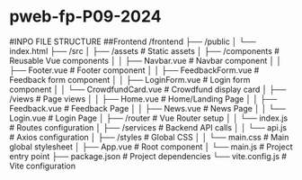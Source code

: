 # pweb-fp-P09-2024

#INPO FILE STRUCTURE
##Frontend
/frontend
├── /public
│   └── index.html
├── /src
│   ├── /assets               # Static assets
│   ├── /components           # Reusable Vue components
│   │   ├── Navbar.vue        # Navbar component
│   │   ├── Footer.vue        # Footer component
│   │   ├── FeedbackForm.vue  # Feedback form component
│   │   ├── LoginForm.vue     # Login form component
│   │   └── CrowdfundCard.vue # Crowdfund display card
│   ├── /views                # Page views
│   │   ├── Home.vue          # Home/Landing Page
│   │   ├── Feedback.vue      # Feedback Page
│   │   ├── News.vue          # News Page
│   │   └── Login.vue         # Login Page
│   ├── /router               # Vue Router setup
│   │   └── index.js          # Routes configuration
│   ├── /services             # Backend API calls
│   │   └── api.js            # Axios configuration
│   ├── /styles               # Global CSS
│   │   └── main.css          # Main global stylesheet
│   ├── App.vue               # Root component
│   └── main.js               # Project entry point
├── package.json              # Project dependencies
└── vite.config.js            # Vite configuration
